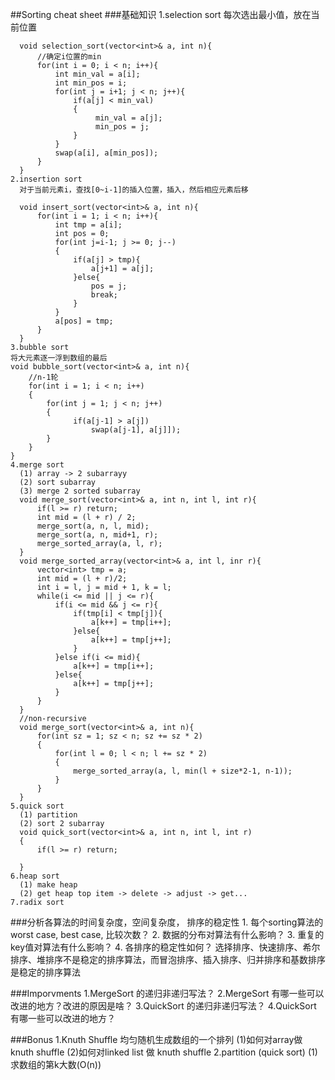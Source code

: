 ##Sorting cheat sheet
###基础知识
	1.selection sort
	  每次选出最小值，放在当前位置
	  
      void selection_sort(vector<int>& a, int n){
          //确定i位置的min
          for(int i = 0; i < n; i++){
              int min_val = a[i];
              int min_pos = i;
              for(int j = i+1; j < n; j++){
                  if(a[j] < min_val)
                  {
                       min_val = a[j];
                       min_pos = j;
                  }
              }
              swap(a[i], a[min_pos]);
          }
      }
	2.insertion sort
	  对于当前元素i，查找[0~i-1]的插入位置，插入，然后相应元素后移
      
      void insert_sort(vector<int>& a, int n){
          for(int i = 1; i < n; i++){
              int tmp = a[i];
              int pos = 0;
              for(int j=i-1; j >= 0; j--)
              {
                  if(a[j] > tmp){
                      a[j+1] = a[j];
                  }else{
                      pos = j;
                      break;
                  }
              }
              a[pos] = tmp;
          }
      }
    3.bubble sort
    将大元素逐一浮到数组的最后
    void bubble_sort(vector<int>& a, int n){
        //n-1轮
        for(int i = 1; i < n; i++)
        {
            for(int j = 1; j < n; j++)
            {
                  if(a[j-1] > a[j])
                      swap(a[j-1], a[j]]);
            }
        }
    }
	4.merge sort
	  (1) array -> 2 subarrayy
	  (2) sort subarray
	  (3) merge 2 sorted subarray
      void merge_sort(vector<int>& a, int n, int l, int r){
          if(l >= r) return;
          int mid = (l + r) / 2;
          merge_sort(a, n, l, mid);
          merge_sort(a, n, mid+1, r);
          merge_sorted_array(a, l, r);
      }
      void merge_sorted_array(vector<int>& a, int l, inr r){
	      vector<int> tmp = a;
          int mid = (l + r)/2;
          int i = l, j = mid + 1, k = l;
          while(i <= mid || j <= r){
              if(i <= mid && j <= r){
                  if(tmp[i] < tmp[j]){
                      a[k++] = tmp[i++];
                  }else{
                      a[k++] = tmp[j++];
                  }
              }else if(i <= mid){
                  a[k++] = tmp[i++];
              }else{
                  a[k++] = tmp[j++];
              }
          }
      }
      //non-recursive
      void merge_sort(vector<int>& a, int n){
          for(int sz = 1; sz < n; sz += sz * 2)
          {
              for(int l = 0; l < n; l += sz * 2)
              {
                  merge_sorted_array(a, l, min(l + size*2-1, n-1));
              }
          }
      }
	5.quick sort
	  (1) partition
	  (2) sort 2 subarray
      void quick_sort(vector<int>& a, int n, int l, int r)
      {
	      if(l >= r) return;
          
      }
	6.heap sort
	  (1) make heap
	  (2) get heap top item -> delete -> adjust -> get...
	7.radix sort

###分析各算法的时间复杂度，空间复杂度， 排序的稳定性
	1. 每个sorting算法的 worst case, best case, 比较次数？
	2. 数据的分布对算法有什么影响？
	3. 重复的key值对算法有什么影响？
	4. 各排序的稳定性如何？
	   选择排序、快速排序、希尔排序、堆排序不是稳定的排序算法，而冒泡排序、插入排序、归并排序和基数排序是稳定的排序算法

###Imporvments
	1.MergeSort 的递归非递归写法？
	2.MergeSort 有哪一些可以改进的地方？改进的原因是啥？
    3.QuickSort 的递归非递归写法？
    4.QuickSort 有哪一些可以改进的地方？



###Bonus
	1.Knuth Shuffle
	  均匀随机生成数组的一个排列
	  (1)如何对array做 knuth shuffle
	  (2)如何对linked list 做 knuth shuffle
	2.partition (quick sort)
	  (1)求数组的第k大数(O(n))
